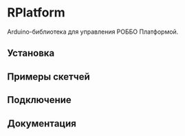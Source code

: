 # RPlatform

Arduino-библиотека для управления РОББО Платформой.

## Установка

## Примеры скетчей

## Подключение

## Документация